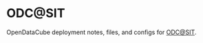 # ODC@SIT

OpenDataCube deployment notes, files, and configs for
[ODC@SIT](https://odc.sitpune.dev "OpenDataCube at Symbiosis Institute of Technology, Pune").
